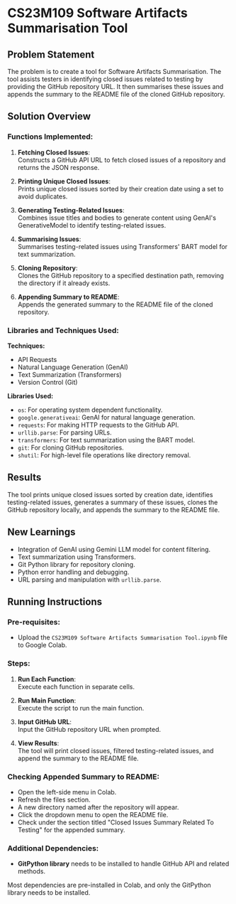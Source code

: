 # CS23M109 Software Artifacts Summarisation Tool

## Problem Statement

The problem is to create a tool for Software Artifacts Summarisation. The tool assists testers in identifying closed issues related to testing by providing the GitHub repository URL. It then summarises these issues and appends the summary to the README file of the cloned GitHub repository.

## Solution Overview

### Functions Implemented:

1. **Fetching Closed Issues**:  
   Constructs a GitHub API URL to fetch closed issues of a repository and returns the JSON response.
  
2. **Printing Unique Closed Issues**:  
   Prints unique closed issues sorted by their creation date using a set to avoid duplicates.

3. **Generating Testing-Related Issues**:  
   Combines issue titles and bodies to generate content using GenAI's GenerativeModel to identify testing-related issues.

4. **Summarising Issues**:  
   Summarises testing-related issues using Transformers' BART model for text summarization.

5. **Cloning Repository**:  
   Clones the GitHub repository to a specified destination path, removing the directory if it already exists.

6. **Appending Summary to README**:  
   Appends the generated summary to the README file of the cloned repository.

### Libraries and Techniques Used:

**Techniques:**
- API Requests
- Natural Language Generation (GenAI)
- Text Summarization (Transformers)
- Version Control (Git)

**Libraries Used:**
- `os`: For operating system dependent functionality.
- `google.generativeai`: GenAI for natural language generation.
- `requests`: For making HTTP requests to the GitHub API.
- `urllib.parse`: For parsing URLs.
- `transformers`: For text summarization using the BART model.
- `git`: For cloning GitHub repositories.
- `shutil`: For high-level file operations like directory removal.

## Results

The tool prints unique closed issues sorted by creation date, identifies testing-related issues, generates a summary of these issues, clones the GitHub repository locally, and appends the summary to the README file.

## New Learnings

- Integration of GenAI using Gemini LLM model for content filtering.
- Text summarization using Transformers.
- Git Python library for repository cloning.
- Python error handling and debugging.
- URL parsing and manipulation with `urllib.parse`.

## Running Instructions

### Pre-requisites:

- Upload the `CS23M109 Software Artifacts Summarisation Tool.ipynb` file to Google Colab.

### Steps:

1. **Run Each Function**:  
   Execute each function in separate cells.

2. **Run Main Function**:  
   Execute the script to run the main function.

3. **Input GitHub URL**:  
   Input the GitHub repository URL when prompted.

4. **View Results**:  
   The tool will print closed issues, filtered testing-related issues, and append the summary to the README file.

### Checking Appended Summary to README:

- Open the left-side menu in Colab.
- Refresh the files section.
- A new directory named after the repository will appear.
- Click the dropdown menu to open the README file.
- Check under the section titled "Closed Issues Summary Related To Testing" for the appended summary.

### Additional Dependencies:

- **GitPython library** needs to be installed to handle GitHub API and related methods.
  
Most dependencies are pre-installed in Colab, and only the GitPython library needs to be installed.
